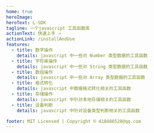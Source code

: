 ```yaml
---
home: true
heroImage:
heroText: L-SDK
tagline: 一个javascript 工具函数库
actionText: 快速上手 →
actionLink: /installAndUse
features:
  - title: 数字操作
    details: javascript 中一些对 Number 类型数据的工具函数
  - title: 字符串操作
    details: javascript 中一些对 String 类型数据的工具函数
  - title: 数组操作
    details: javascript 中一些对 Array 类型数据的工具函数
  - title: 格式转化
    details: javascript 中数据格式转化相关的工具函数
  - title: 存储操作
    details: javascript 中针对本地存储相关的工具函数
  - title: 设备判断
    details: javascript 中针对设备类型判断相关的工具函数

footer: MIT Licensed | Copyright © 418488528@qq.com
---
```

